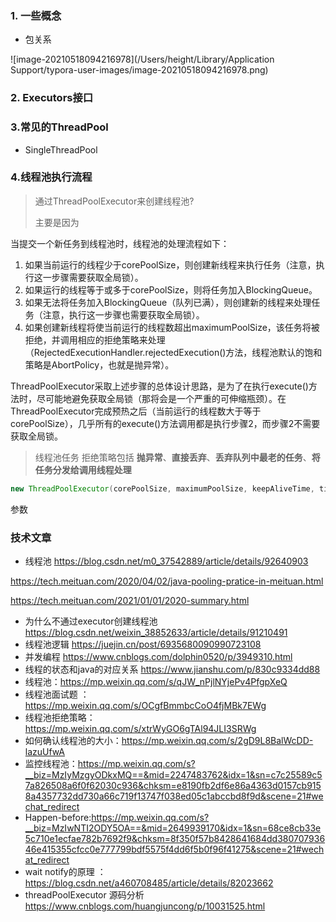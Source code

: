 ### 1. 一些概念



- 包关系

![image-20210518094216978](/Users/height/Library/Application Support/typora-user-images/image-20210518094216978.png)

### 2. Executors接口

### 3.常见的ThreadPool

- SingleThreadPool



### 4.线程池执行流程

> 通过ThreadPoolExecutor来创建线程池?
>
> 主要是因为



当提交一个新任务到线程池时，线程池的处理流程如下：

1. 如果当前运行的线程少于corePoolSize，则创建新线程来执行任务（注意，执行这一步骤需要获取全局锁）。
2. 如果运行的线程等于或多于corePoolSize，则将任务加入BlockingQueue。
3. 如果无法将任务加入BlockingQueue（队列已满），则创建新的线程来处理任务（注意，执行这一步骤也需要获取全局锁）。
4. 如果创建新线程将使当前运行的线程数超出maximumPoolSize，该任务将被拒绝，并调用相应的拒绝策略来处理（RejectedExecutionHandler.rejectedExecution()方法，线程池默认的饱和策略是AbortPolicy，也就是抛异常）。

ThreadPoolExecutor采取上述步骤的总体设计思路，是为了在执行execute()方法时，尽可能地避免获取全局锁（那将会是一个严重的可伸缩瓶颈）。在ThreadPoolExecutor完成预热之后（当前运行的线程数大于等于corePoolSize），几乎所有的execute()方法调用都是执行步骤2，而步骤2不需要获取全局锁。

> 线程池任务 拒绝策略包括 **抛异常**、**直接丢弃**、**丢弃队列中最老的任务**、**将任务分发给调用线程处理**



```java
new ThreadPoolExecutor(corePoolSize, maximumPoolSize, keepAliveTime, timeUnit, runnableTaskQueue, handler);
```

参数





 ### 技术文章
- 线程池 https://blog.csdn.net/m0_37542889/article/details/92640903


https://tech.meituan.com/2020/04/02/java-pooling-pratice-in-meituan.html

https://tech.meituan.com/2021/01/01/2020-summary.html

- 为什么不通过executor创建线程池 https://blog.csdn.net/weixin_38852633/article/details/91210491
- 线程池逻辑 https://juejin.cn/post/6935680090990723108
- 并发编程  https://www.cnblogs.com/dolphin0520/p/3949310.html
- 线程的状态和java的对应关系 https://www.jianshu.com/p/830c9334dd88
- 线程池：https://mp.weixin.qq.com/s/qJW_nPjlNYjePv4PfgpXeQ
- 线程池面试题 ：https://mp.weixin.qq.com/s/OCgfBmmbcCoO4fjMBk7EWg
- 线程池拒绝策略：https://mp.weixin.qq.com/s/xtrWyGO6gTAl94JLI3SRWg
- 如何确认线程池的大小：https://mp.weixin.qq.com/s/2gD9L8BalWcDD-lazuUfwA
- 监控线程池：https://mp.weixin.qq.com/s?__biz=MzIyMzgyODkxMQ==&mid=2247483762&idx=1&sn=c7c25589c57a826508a6f0f62030c936&chksm=e8190fb2df6e86a4363d0157cb9158a4357732dd730a66c719f13747f038ed05c1abccbd8f9d&scene=21#wechat_redirect
- Happen-before:https://mp.weixin.qq.com/s?__biz=MzIwNTI2ODY5OA==&mid=2649939170&idx=1&sn=68ce8cb33e5c710e1ecfae782b7692f9&chksm=8f350f57b8428641684dd38070793646e415355cfcc0e777799bdf5575f4dd6f5b0f96f41275&scene=21#wechat_redirect
- wait notify的原理 ：https://blog.csdn.net/a460708485/article/details/82023662
- threadPoolExecutor 源码分析 https://www.cnblogs.com/huangjuncong/p/10031525.html



